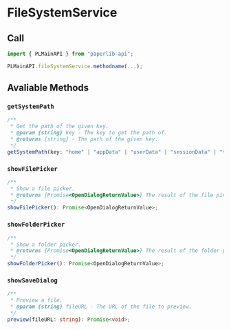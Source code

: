 # FileSystemService

## Call

```typescript
import { PLMainAPI } from "paperlib-api";

PLMainAPI.fileSystemService.methodname(...);
```

## Avaliable Methods

### `getSystemPath`

```typescript
/**
 * Get the path of the given key.
 * @param {string} key - The key to get the path of.
 * @returns {string} - The path of the given key.
 */
getSystemPath(key: "home" | "appData" | "userData" | "sessionData" | "temp" | "exe" | "module" | "desktop" | "documents" | "downloads" | "music" | "pictures" | "videos" | "recent" | "logs" | "crashDumps", windowId: string): Promise<string>;
```

### `showFilePicker`

```typescript
/**
 * Show a file picker.
 * @returns {Promise<OpenDialogReturnValue>} The result of the file picker.
 */
showFilePicker(): Promise<OpenDialogReturnValue>;
```

### `showFolderPicker`

```typescript
/**
 * Show a folder picker.
 * @returns {Promise<OpenDialogReturnValue>} The result of the folder picker.
 */
showFolderPicker(): Promise<OpenDialogReturnValue>;
```

### `showSaveDialog`

```typescript
/**
 * Preview a file.
 * @param {string} fileURL - The URL of the file to preview.
 */
preview(fileURL: string): Promise<void>;
```